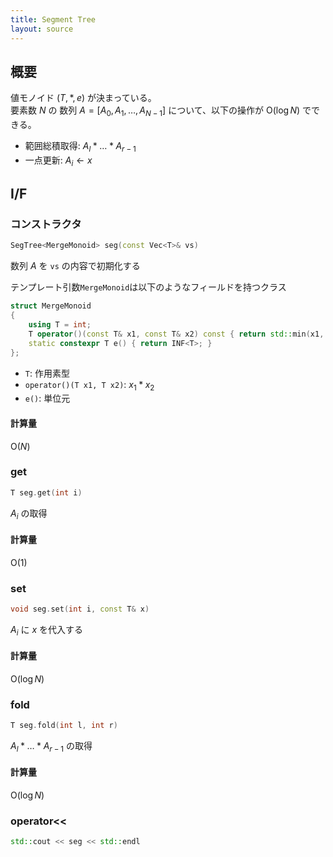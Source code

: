 ```yaml
---
title: Segment Tree
layout: source
---
```


## 概要

値モノイド $(T, \ast, e)$ が決まっている。  
要素数 $N$ の 数列 $A = \lbrack A _ 0, A _ 1, \dots , A _ {N-1}\rbrack$ について、以下の操作が $\mathrm{O}(\log N)$ でできる。

- 範囲総積取得: $A _ l \ast \dots \ast A _ {r-1}$
- 一点更新: $A _ i \leftarrow x$


## I/F

### コンストラクタ

```cpp
SegTree<MergeMonoid> seg(const Vec<T>& vs)
```

数列 $A$ を `vs` の内容で初期化する

テンプレート引数`MergeMonoid`は以下のようなフィールドを持つクラス

```cpp
struct MergeMonoid
{
    using T = int;
    T operator()(const T& x1, const T& x2) const { return std::min(x1, x2); }
    static constexpr T e() { return INF<T>; }
};
```

- `T`: 作用素型
- `operator()(T x1, T x2)`: $x _ 1 \ast x _ 2$ 
- `e()`: 単位元

#### 計算量

$\mathrm{O}(N)$

### get

```cpp
T seg.get(int i)
```

$A _ i$ の取得

#### 計算量

$\mathrm{O}(1)$

### set

```cpp
void seg.set(int i, const T& x)
```

$A _ i$ に $x$ を代入する

#### 計算量

$\mathrm{O}(\log N)$

### fold

```cpp
T seg.fold(int l, int r)
```

$A _ l \ast \dots \ast A _ {r-1}$ の取得

#### 計算量

$\mathrm{O}(\log N)$

### operator<<

```cpp
std::cout << seg << std::endl
```
